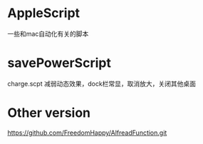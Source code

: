 # AppleScript
一些和mac自动化有关的脚本
# savePowerScript
charge.scpt 减弱动态效果，dock栏常显，取消放大，关闭其他桌面

# Other version
https://github.com/FreedomHappy/AlfreadFunction.git